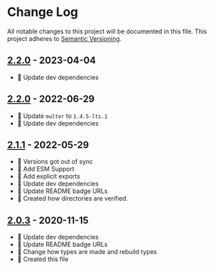 # Change Log

All notable changes to this project will be documented in this file. This project adheres to [Semantic Versioning](http://semver.org/).

## [2.2.0](https://github.com/uttori/uttori-plugin-upload-multer/compare/v2.2.0...v2.2.1) - 2023-04-04

- 🎁 Update dev dependencies

## [2.2.0](https://github.com/uttori/uttori-plugin-upload-multer/compare/v2.1.1...v2.2.0) - 2022-06-29

- 🎁 Update `multer` to `1.4.5-lts.1`
- 🎁 Update dev dependencies

## [2.1.1](https://github.com/uttori/uttori-plugin-upload-multer/compare/v2.0.3...v2.1.1) - 2022-05-29

- 🥴 Versions got out of sync
- 🧰 Add ESM Support
- 🧰 Add explicit exports
- 🎁 Update dev dependencies
- 🎁 Update README badge URLs
- 🧰 Created how directories are verified.

## [2.0.3](https://github.com/uttori/uttori-plugin-upload-multer/compare/v2.0.2...v2.0.3) - 2020-11-15

- 🎁 Update dev dependencies
- 🎁 Update README badge URLs
- 🧰 Change how types are made and rebuild types
- 🧰 Created this file
